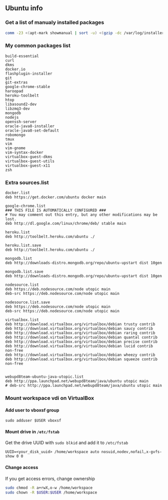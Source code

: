 ## Ubuntu info


### Get a list of manualy installed packages

```sh
comm -23 <(apt-mark showmanual | sort -u) <(gzip -dc /var/log/installer/initial-status.gz | sed -n 's/^Package: //p' | sort -u)
```
### My common packages list

```
build-essential
curl
dkms
docker.io
flashplugin-installer
git
git-extras
google-chrome-stable
haroopad
heroku-toolbelt
htop
libasound2-dev
libzmq3-dev
mongodb
nodejs
openssh-server
oracle-java8-installer
oracle-java8-set-default
robomongo
tmux
vim
vim-gnome
vim-syntax-docker
virtualbox-guest-dkms
virtualbox-guest-utils
virtualbox-guest-x11
zsh
```


### Extra sources.list

```
docker.list
deb https://get.docker.com/ubuntu docker main

google-chrome.list
### THIS FILE IS AUTOMATICALLY CONFIGURED ###
# You may comment out this entry, but any other modifications may be lost.
deb http://dl.google.com/linux/chrome/deb/ stable main

heroku.list
deb http://toolbelt.heroku.com/ubuntu ./

heroku.list.save
deb http://toolbelt.heroku.com/ubuntu ./

mongodb.list
deb http://downloads-distro.mongodb.org/repo/ubuntu-upstart dist 10gen

mongodb.list.save
deb http://downloads-distro.mongodb.org/repo/ubuntu-upstart dist 10gen

nodesource.list
deb https://deb.nodesource.com/node utopic main
deb-src https://deb.nodesource.com/node utopic main

nodesource.list.save
deb https://deb.nodesource.com/node utopic main
deb-src https://deb.nodesource.com/node utopic main

virtualbox.list
deb http://download.virtualbox.org/virtualbox/debian trusty contrib
deb http://download.virtualbox.org/virtualbox/debian saucy contrib
deb http://download.virtualbox.org/virtualbox/debian raring contrib
deb http://download.virtualbox.org/virtualbox/debian quantal contrib
deb http://download.virtualbox.org/virtualbox/debian precise contrib
deb http://download.virtualbox.org/virtualbox/debian lucid contrib non-free
deb http://download.virtualbox.org/virtualbox/debian wheezy contrib
deb http://download.virtualbox.org/virtualbox/debian squeeze contrib non-free


webupd8team-ubuntu-java-utopic.list
deb http://ppa.launchpad.net/webupd8team/java/ubuntu utopic main
# deb-src http://ppa.launchpad.net/webupd8team/java/ubuntu utopic main
```
### Mount workspace vdi on VirtualBox

#### Add user to vboxsf group 
`sudo adduser $USER vboxsf`

#### Mount drive in `/etc/fstab`
Get  the drive UUID with  `sudo blkid` and add it to `/etc/fstab`

`UUID=<your_disk_uuid> /home/workspace auto nosuid,nodev,nofail,x-gvfs-show 0 0`

#### Change access
If you get access errors, change ownership

```sh
sudo chmod -R a+rwX,o-w /home/workspace
sudo chown -R $USER:$USER /home/workspace
```


